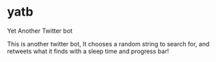 # yatb
Yet Another Twitter bot


This is another twitter bot, It chooses a random string to search for, and retweets what it finds with a sleep time and progress bar!
